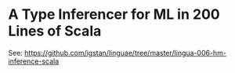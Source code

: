 # A Type Inferencer for ML in 200 Lines of Scala

See: https://github.com/igstan/linguae/tree/master/lingua-006-hm-inference-scala
